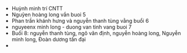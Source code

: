 - Huỳnh minh trí CNTT
- Nguỹen hoàng long vắn buoi 5
- Phan trần khánh hưng và nguyễn thanh tùng vằng buổi 6
- nguyeenx minh long - duong van tinh vang buoi 7
- Buổi 8: nguyễn thanh tùng, ngô văn định, nguyễn hoàng long, Nguyễn minh long, Đoàn dương tấn đại
- 
